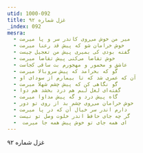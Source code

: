 ```yaml
---
utid: 1000-092
title: غزل شماره ۹۲
_index: 092
mesra:
  - میر من خوش می‌روی کاندر سر و پا میرمت
  - خوش خرامان شو که پیش قد رعنا میرمت
  - گفته بودی کی بمیری پیش من تعجیل چیست
  - خوش تقاضا می‌کنی پیش تقاضا میرمت
  - عاشق و مخمور و مهجورم بت ساقی کجاست
  - گو که بخرامد که پیش سروبالا میرمت
  - آن که عمری شد که تا بیمارم از سودای او
  - گو نگاهی کن که پیش چشم شهلا میرمت
  - گفته‌ای لعل لبم هم درد بخشد هم دوا
  - گاه پیش درد و گه پیش مداوا میرمت
  - خوش خرامان می‌روی چشم بد از روی تو دور
  - دارم اندر سر خیال آن که در پا میرمت
  - گر چه جای حافظ اندر خلوت وصل تو نیست
  - ‌ ای همه جای تو خوش پیش همه جا میرمت
---
```

غزل شماره ۹۲
